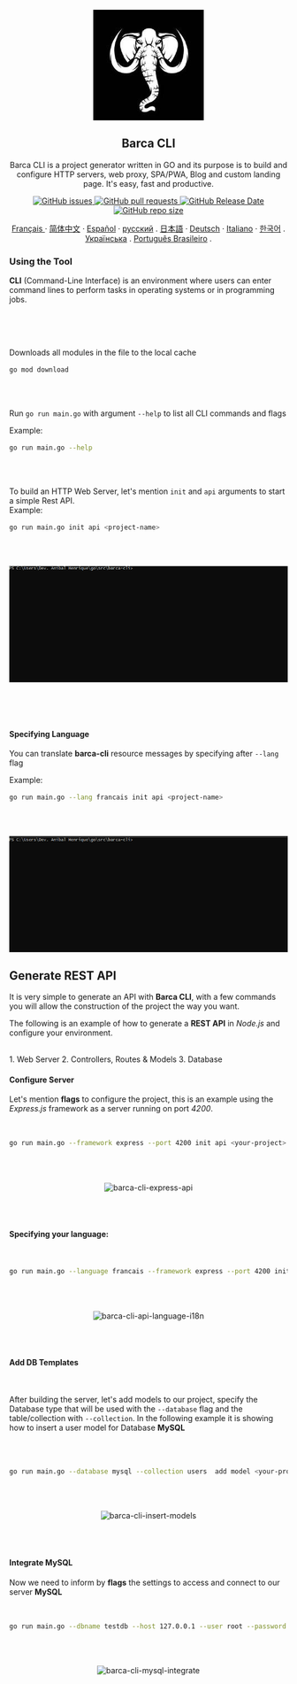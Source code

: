 
<p align="center">
 <img width="200px" height="200" src="/docs/assets/logo/barca-logo.jpeg" align="center" alt="GitHub Readme Stats" />
 <h2 align="center">Barca CLI</h2>
 <p align="center">
  Barca CLI is a project generator written in GO and its purpose is to build and configure HTTP servers, web proxy, SPA/PWA, Blog and custom landing page. It's easy, fast and productive.
  </p>
 </p>
  <p align="center">
    <a href="https://github.com/anuraghazra/github-readme-stats/actions">
      <img alt="GitHub issues" src="https://img.shields.io/github/issues/project-barca/barca-cli">
    </a>
    <a href="https://codecov.io/gh/anuraghazra/github-readme-stats">
      <img alt="GitHub pull requests" src="https://img.shields.io/github/issues-pr/project-barca/barca-cli">
    </a>
    <a href="https://a.paddle.com/v2/click/16413/119403?link=1227">
      <img alt="GitHub Release Date" src="https://img.shields.io/github/release-date/project-barca/barca-cli">
    </a>
    <a href="https://a.paddle.com/v2/click/16413/119403?link=2345">
      <img alt="GitHub repo size" src="https://img.shields.io/github/repo-size/project-barca/barca-cli">
    </a>
  </p>
   
  <p align="center">
    <a href="/docs/lang/readme_fr.md">Français </a>
    ·
    <a href="/docs/lang/readme_cn.md">简体中文</a>
    ·
    <a href="/docs/lang/readme_es.md">Español</a>
    ·
    <a href="/docs/lang/readme_ru.md">русский</a>
    .
    <a href="/docs/lang/readme_ja.md">日本語</a>
    ·
    <a href="/docs/lang/readme_de.md">Deutsch</a>
    ·
    <a href="/docs/lang/readme_it.md">Italiano</a>
    ·
    <a href="/docs/lang/readme_kr.md">한국어</a>
    .
    <a href="/docs/lang/readme_uk.md">Українська</a>
    .
    <a href="/docs/lang/readme_pt-BR.md">Português Brasileiro</a>
    .
  </p>
</p>

### Using the Tool

  **CLI** (Command-Line Interface) is an environment where users can enter command lines to perform tasks in operating systems or in programming jobs.

<br>
<br>
<br>

Downloads all modules in the file to the local cache

```sh
go mod download
```
<br>
<br>

Run `go run main.go` with argument `--help` to list all CLI commands and flags
<br>

Example: 
```sh
go run main.go --help
```

<br>
<br>


To build an HTTP Web Server, let's mention `init` and `api` arguments to start a simple Rest API.
<br>
Example:

```sh
go run main.go init api <project-name>
```


<br>
<br>

<p align="center">
  <img align="center" alt="barca-cli" src="docs/assets/gif/barca-cli-1.gif" />
</p>

<br>
<br>
<br>

#### Specifying Language


You can translate **barca-cli** resource messages by specifying after `--lang` flag

Example:

```sh
go run main.go --lang francais init api <project-name>
```

<br>
<br>

<p align="center">
  <img align="center" alt="barca-cli" src="docs/assets/gif/barca-cli-2.gif" />
</p>

## Generate REST API

It is very simple to generate an API with **Barca CLI**, with a few commands you will allow the construction of the project the way you want.

The following is an example of how to generate a **REST API** in *Node.js* and configure your environment.

<br>
  1. Web Server
  2. Controllers, Routes & Models
  3. Database
<br>

#### Configure Server

Let's mention **flags** to configure the project, this is an example using the *Express.js* framework as a server running on port *4200*.

<br>

```sh
go run main.go --framework express --port 4200 init api <your-project>
```

<br>
<br>

<p align="center">
  <img align="center" alt="barca-cli-express-api" src="docs/assets/gif/barca-cli-4-express-api.gif" />
</p>



<br>
<br>

#### Specifying your language:

<br>

```sh
go run main.go --language francais --framework express --port 4200 init api <your-project>
```

<br>
<br>

<p align="center">
  <img align="center" alt="barca-cli-api-language-i18n" src="docs/assets/gif/barca-cli-5-express-api-language.gif" />
</p>



<br>
<br>



#### Add DB Templates

<br>

After building the server, let's add models to our project, specify the Database type that will be used with the `--database` flag and the table/collection with `--collection`. In the following example it is showing how to insert a user model for Database **MySQL**

<br>
<br>

```sh
go run main.go --database mysql --collection users  add model <your-project>
```


<br>
<br>

<p align="center">
  <img align="center" alt="barca-cli-insert-models" src="docs/assets/gif/barca-cli-7-insert-models.gif" />
</p>

<br>
<br>

#### Integrate MySQL

Now we need to inform by **flags** the settings to access and connect to our server **MySQL**

<br>

```sh
go run main.go --dbname testdb --host 127.0.0.1 --user root --password 12345 integrate mysql <seu-projeto>
```

<br>
<br>

<p align="center">
  <img align="center" alt="barca-cli-mysql-integrate" src="docs/assets/gif/barca-cli-8-integrate-mysql.gif" />
</p>



<br>
<br>

